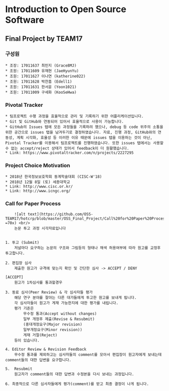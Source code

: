 ﻿# Introduction to Open Source Software
## Final Project by TEAM17
### 구성원
	* 조장: 17011637 최민지 (Grace8MJ)
	* 조원: 17011609 유재현 (JaeHyunYu)
	* 조원: 17011627 이나연 (katherine022)
	* 조원: 17011628 박찬흠 (Edell1)
	* 조원: 17011631 한서윤 (Yoon1021)
	* 조원: 17011009 구세화 (KooSeHwa)


### Pivotal Tracker
	* 팀프로젝트 수행 과정을 효율적으로 관리 및 기록하기 위한 어플리케이션입니다.
	* Git 및 GitHub와 연동되어 있어서 효율적으로 사용이 가능합니다. 
	* GitHub의 Issues 탭에 모든 과정들을 기록하려 했으나, debug 등 code 위주의 소통을 위한 공간으로 issues 탭을 남겨두기로 결정하였습니다. 자료, 진행 과정, GitHub와의 연동성, 계획 시각화, 효율성 등 이러한 이유 때문에 issues 탭을 이용하는 것이 아닌, Pivotal Tracker를 이용해서 팀프로젝트를 진행하였습니다. 또한 issues 탭에서는 사용할 수 없는 accept/reject 상태가 있어서 feedback이 더 원활했습니다.
	* Link: https://www.pivotaltracker.com/n/projects/2227295


### Project Choice Motivation
	* 2018년 한국정보보호학회 동계학술대회 (CISC-W'18)
	* 2018년 12월 8일 (토) 세종대학교
	* Link: http://www.cisc.or.kr/
	* Link: http://www.icngc.org/


### Call for Paper Process
        ![alt text](https://github.com/OSS-TEAM17/hotcrp/blob/master/OSS_Final_Project/Call%20for%20Paper%20Process.png =70x) <br/>
        논문 투고 과정 시각자료입니다


	1. 투고 (Submit)
		저널마다 요구하는 논문의 구조와 그림등의 형태나 채색 허용여부에 따라 원고를 교정후 투고합니다.

	2. 편집장 심사
		제출한 원고가 규격에 맞는지 확인 및 간단한 심사 -> ACCEPT / DENY

	[ACCEPT]
		원고가 1차심사를 통과할경우

	3. 동료 심사(Peer Review) & 각 심사자들 평가
		해당 연구 분야를 잘아는 다른 대가들에게 투고한 원고를 보내게 됩니다. 
		각 심사자들이 원고가 게재 가능한지에 대한 평가를 내립니다.
		평가 기준은 
			무수정 통과(Accept without changes)
			일부 개정후 제출(Revise & Resubmit) 
			(중대개정요구(Major revision)
			일부개정요구(Minor revision))
			게재 거절(Reject)
		등이 있습니다.

	4. Editor Review & Revision Feedback
		무수정 통과를 제외하고는 심사자들의 comment를 모아서 편집장이 원고자에게 보내는데 comment들의 대한 답변을 요구합니다.

	5.  Resubmit
		원고자가 comment들의 대한 답변과 수정본을 다시 보내는 과정입니다.

	6. 최종적으로 다른 심사자들에게 평가(comment)를 받고 최종 결정이 나게 됩니다.

